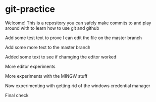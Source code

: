 # git-practice

Welcome! This is a repository you can safely make commits to and play around with to learn how to use git and github

Add some test text to prove I can edit the file on the master branch

Add some more text to the master branch

Added some text to see if chamging the editor worked


More editor experiments

More experiments with the MINGW stuff

Now experimenting with getting rid of the windows credential manager

Final check